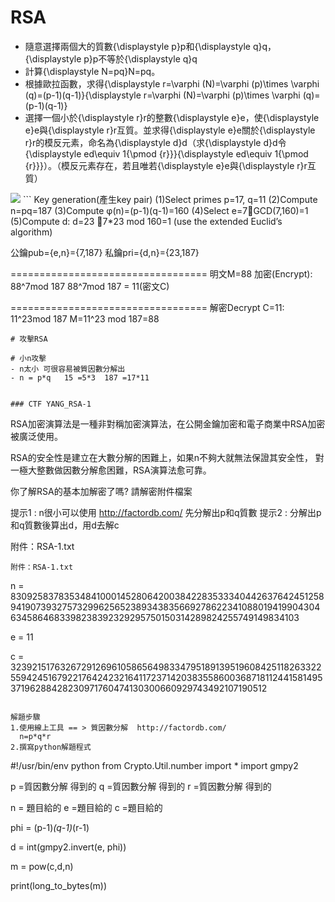# RSA

- 隨意選擇兩個大的質數{\displaystyle p}p和{\displaystyle q}q，{\displaystyle p}p不等於{\displaystyle q}q
- 計算{\displaystyle N=pq}N=pq。
- 根據歐拉函數，求得{\displaystyle r=\varphi (N)=\varphi (p)\times \varphi (q)=(p-1)(q-1)}{\displaystyle r=\varphi (N)=\varphi (p)\times \varphi (q)=(p-1)(q-1)}
- 選擇一個小於{\displaystyle r}r的整數{\displaystyle e}e，使{\displaystyle e}e與{\displaystyle r}r互質。並求得{\displaystyle e}e關於{\displaystyle r}r的模反元素，命名為{\displaystyle d}d（求{\displaystyle d}d令{\displaystyle ed\equiv 1{\pmod {r}}}{\displaystyle ed\equiv 1{\pmod {r}}}）。（模反元素存在，若且唯若{\displaystyle e}e與{\displaystyle r}r互質）

<img src="https://render.githubusercontent.com/render/math?math=e^{i \pi} = -1">
```
Key generation(產生key pair)
(1)Select primes p=17, q=11
(2)Compute n=pq=187
(3)Compute φ(n)=(p-1)(q-1)=160
(4)Select e=7GCD(7,160)=1
(5)Compute d: d=23 7*23 mod 160=1
(use the extended Euclid’s algorithm)

公鑰pub={e,n}={7,187}
私鑰pri={d,n}={23,187}

==================================
明文M=88
加密(Encrypt): 88^7mod 187
88^7mod 187 =  11(密文C)

==================================
解密Decrypt C=11: 11^23mod 187
M=11^23 mod 187=88
```
# 攻擊RSA

# 小n攻擊
- n太小 可很容易被質因數分解出
- n = p*q   15 =5*3  187 =17*11


### CTF YANG_RSA-1
```
RSA加密演算法是一種非對稱加密演算法，在公開金鑰加密和電子商業中RSA加密被廣泛使用。

RSA的安全性是建立在大數分解的困難上，如果n不夠大就無法保證其安全性，
對一極大整數做因數分解愈困難，RSA演算法愈可靠。

你了解RSA的基本加解密了嗎?
請解密附件檔案

提示1 : n很小可以使用 http://factordb.com/ 先分解出p和q質數
提示2 : 分解出p和q質數後算出d，用d去解c

附件：RSA-1.txt
```
附件：RSA-1.txt
```
n = 83092583783534841000145280642003842283533340442637642451258941907393275732996256523893438356692786223410880194199043046345864683398238392329295750150314289824255749149834103

e = 11

c = 32392151763267291269610586564983347951891395196084251182633225594245167922176424232164117237142038355860036871811244158149537196288428230971760474130300660929743492107190512
```

解題步驟
1.使用線上工具 == > 質因數分解  http://factordb.com/
  n=p*q*r
2.撰寫python解題程式
```
#!/usr/bin/env python
from Crypto.Util.number import *
import gmpy2

p =質因數分解 得到的
q =質因數分解 得到的
r =質因數分解 得到的

n = 題目給的
e =題目給的
c =題目給的


phi = (p-1)*(q-1)*(r-1)

d = int(gmpy2.invert(e, phi))

m = pow(c,d,n)

print(long_to_bytes(m))
```



